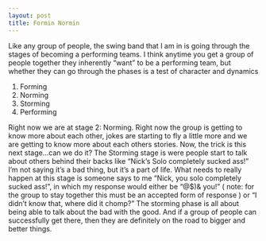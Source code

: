 ```yaml
---
layout: post
title: Formin Normin
---
```

Like any group of people, the swing band that I am in is going through the stages of becoming a performing 
teams. I think anytime you get a group of people together they inherently “want” to be a performing team, but 
whether they can go through the phases is a test of character and dynamics

1. Forming
2. Norming
3. Storming
4. Performing

Right now we are at stage 2: Norming. Right now the group is getting to know more about each other, jokes are 
starting to fly a little more and we are getting to know more about each others stories. Now, the trick is 
this next stage…can we do it? The Storming stage is were people start to talk about others behind their backs 
like “Nick’s Solo completely sucked ass!” I’m not saying it’s a bad thing, but it’s a part of life. What 
needs to really happen at this stage is someone says to me “Nick, you solo completely sucked ass!”, in which 
my response would either be “@$)& you!” ( note: for the group to stay together this must be an accepted form 
of response ) or “I didn’t know that, where did it chomp?” The storming phase is all about being able to talk 
about the bad with the good. And if a group of people can successfully get there, then they are definitely on 
the road to bigger and better things.

